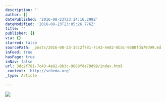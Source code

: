 ```yaml
---
description: ''
author: []
datePublished: '2016-08-23T23:14:16.299Z'
dateModified: '2016-08-23T23:05:26.776Z'
title: ''
publisher: {}
via: {}
starred: false
sourcePath: _posts/2016-08-23-3dc2f781-7c43-4e82-8b3c-9688fda79d99.md
inFeed: true
hasPage: true
inNav: false
url: 3dc2f781-7c43-4e82-8b3c-9688fda79d99/index.html
_context: 'http://schema.org'
_type: Article

---
```

![](https://the-grid-user-content.s3-us-west-2.amazonaws.com/288618dd-ef03-4d82-ab82-c29ee4c7b165.jpg)